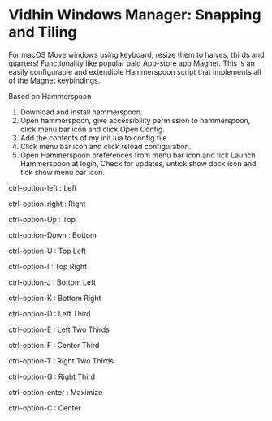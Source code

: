 # Vidhin Windows Manager: Snapping and Tiling
For macOS
Move windows using keyboard, resize them to halves, thirds and quarters! Functionality like popular paid App-store app Magnet.
This is an easily configurable and extendible Hammerspoon script that implements all of the Magnet keybindings.

Based on Hammerspoon

1. Download and install hammerspoon.
2. Open hammerspoon, give accessibility permission to hammerspoon, click menu bar icon and click Open Config.
3. Add the contents of my init.lua to config file.
4. Click menu bar icon and click reload configuration.
5. Open Hammerspoon preferences from menu bar icon and tick Launch Hammerspoon at login, Check for updates, untick show dock icon and tick show menu bar icon.

ctrl-option-left : Left

ctrl-option-right : Right

ctrl-option-Up : Top

ctrl-option-Down : Bottom


ctrl-option-U : Top Left

ctrl-option-I : Top Right

ctrl-option-J : Bottom Left

ctrl-option-K : Bottom Right


ctrl-option-D : Left Third

ctrl-option-E : Left Two Thirds

ctrl-option-F : Center Third

ctrl-option-T : Right Two Thirds

ctrl-option-G : Right Third


ctrl-option-enter : Maximize

ctrl-option-C : Center
